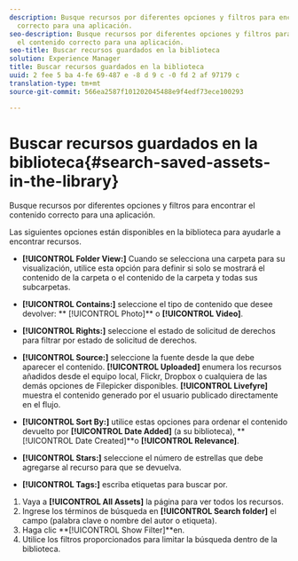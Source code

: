 ```yaml
---
description: Busque recursos por diferentes opciones y filtros para encontrar el contenido
  correcto para una aplicación.
seo-description: Busque recursos por diferentes opciones y filtros para encontrar
  el contenido correcto para una aplicación.
seo-title: Buscar recursos guardados en la biblioteca
solution: Experience Manager
title: Buscar recursos guardados en la biblioteca
uuid: 2 fee 5 ba 4-fe 69-487 e -8 d 9 c -0 fd 2 af 97179 c
translation-type: tm+mt
source-git-commit: 566ea2587f101202045488e9f4edf73ece100293

---
```



# Buscar recursos guardados en la biblioteca{#search-saved-assets-in-the-library}

Busque recursos por diferentes opciones y filtros para encontrar el contenido correcto para una aplicación.

Las siguientes opciones están disponibles en la biblioteca para ayudarle a encontrar recursos.

* **[!UICONTROL Folder View:]** Cuando se selecciona una carpeta para su visualización, utilice esta opción para definir si solo se mostrará el contenido de la carpeta o el contenido de la carpeta y todas sus subcarpetas.
* **[!UICONTROL Contains:]** seleccione el tipo de contenido que desee devolver: ** [!UICONTROL Photo]** o **[!UICONTROL Video]**.

* **[!UICONTROL Rights:]** seleccione el estado de solicitud de derechos para filtrar por estado de solicitud de derechos.
* **[!UICONTROL Source:]** seleccione la fuente desde la que debe aparecer el contenido. **[!UICONTROL Uploaded]** enumera los recursos añadidos desde el equipo local, Flickr, Dropbox o cualquiera de las demás opciones de Filepicker disponibles. **[!UICONTROL Livefyre]** muestra el contenido generado por el usuario publicado directamente en el flujo.

* **[!UICONTROL Sort By:]** utilice estas opciones para ordenar el contenido devuelto por **[!UICONTROL Date Added]** (a su biblioteca), **[!UICONTROL Date Created]**o **[!UICONTROL Relevance]**.

* **[!UICONTROL Stars:]** seleccione el número de estrellas que debe agregarse al recurso para que se devuelva.
* **[!UICONTROL Tags:]** escriba etiquetas para buscar por.

1. Vaya a **[!UICONTROL All Assets]** la página para ver todos los recursos.
1. Ingrese los términos de búsqueda en **[!UICONTROL Search folder]** el campo (palabra clave o nombre del autor o etiqueta).
1. Haga clic **[!UICONTROL Show Filter]**en.
1. Utilice los filtros proporcionados para limitar la búsqueda dentro de la biblioteca.

